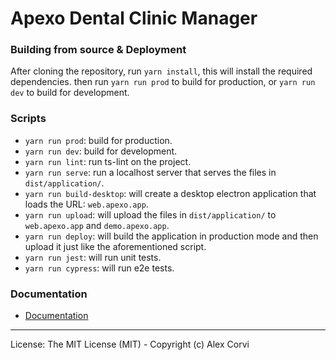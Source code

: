 # Apexo Dental Clinic Manager

### Building from source & Deployment

After cloning the repository, run `yarn install`, this will install the required dependencies. then run `yarn run prod` to build for production, or `yarn run dev` to build for development.

### Scripts

-   `yarn run prod`: build for production.
-   `yarn run dev`: build for development.
-   `yarn run lint`: run ts-lint on the project.
-   `yarn run serve`: run a localhost server that serves the files in `dist/application/`.
-   `yarn run build-desktop`: will create a desktop electron application that loads the URL: `web.apexo.app`.
-   `yarn run upload`: will upload the files in `dist/application/` to `web.apexo.app` and `demo.apexo.app`.
-   `yarn run deploy`: will build the application in production mode and then upload it just like the aforementioned script.
-   `yarn run jest`: will run unit tests.
-   `yarn run cypress`: will run e2e tests.

### Documentation

-   [Documentation](https://docs.apexo.app/)


---

License: The MIT License (MIT) - Copyright (c) Alex Corvi
